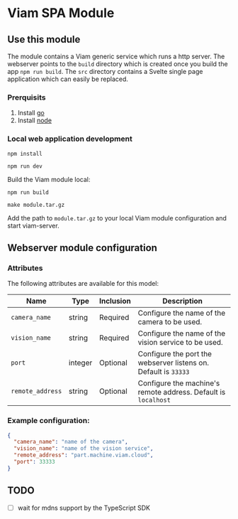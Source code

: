 # Viam SPA Module

## Use this module

The module contains a Viam generic service which runs a http server. The webserver points to the `build` directory which is created once you build the app `npm run build`.
The `src` directory contains a Svelte single page application which can easily be replaced.

### Prerquisits

1. Install [go](https://go.dev/doc/install)
2. Install [node](https://nodejs.org/en/download/)

### Local web application development

```
npm install

npm run dev
```

Build the Viam module local:

```
npm run build

make module.tar.gz
```

Add the path to `module.tar.gz` to your local Viam module configuration and start viam-server.

## Webserver module configuration

### Attributes

The following attributes are available for this model:

| Name             | Type    | Inclusion | Description                                                     |
| ---------------- | ------- | --------- | --------------------------------------------------------------- |
| `camera_name`    | string  | Required  | Configure the name of the camera to be used.                    |
| `vision_name`    | string  | Required  | Configure the name of the vision service to be used.            |
| `port`           | integer | Optional  | Configure the port the webserver listens on. Default is `33333` |
| `remote_address` | string  | Optional  | Configure the machine's remote address. Default is `localhost`  |

### Example configuration:

```json
{
  "camera_name": "name of the camera",
  "vision_name": "name of the vision service",
  "remote_address": "part.machine.viam.cloud",
  "port": 33333
}
```

## TODO

- [ ] wait for mdns support by the TypeScript SDK
